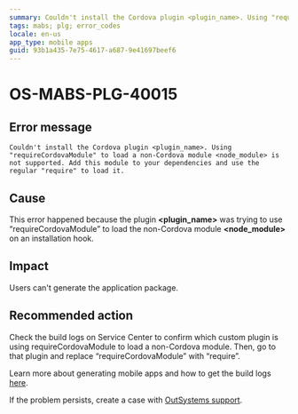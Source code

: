 ```yaml
---
summary: Couldn't install the Cordova plugin <plugin_name>. Using "requireCordovaModule" to load a non-Cordova module <node_module> is not supported. Add this module to your dependencies and use the regular "require" to load it.
tags: mabs; plg; error_codes
locale: en-us
app_type: mobile apps
guid: 93b1a435-7e75-4617-a687-9e41697beef6
---
```


# OS-MABS-PLG-40015

## Error message

`Couldn't install the Cordova plugin <plugin_name>. Using
"requireCordovaModule" to load a non-Cordova module <node_module> is not
supported. Add this module to your dependencies and use the regular "require"
to load it.`

## Cause

This error happened because the plugin **&lt;plugin_name&gt;** was trying to use
“requireCordovaModule” to load the non-Cordova module **&lt;node_module&gt;** on an
installation hook.

## Impact

Users can't generate the application package.

## Recommended action

Check the build logs on Service Center to confirm which custom plugin is using
requireCordovaModule to load a non-Cordova module. Then, go to that plugin and
replace “requireCordovaModule” with “require”.

Learn more about generating mobile apps and how to get the build logs
[here](https://success.outsystems.com/Documentation/11/Delivering_Mobile_Apps/Generate_and_Distribute_Your_Mobile_App#download-mobile-app-build-logs).

If the problem persists, create a case with [OutSystems
support](https://www.outsystems.com/support/portal/open-support-case?ErrorCode=OS-MABS-PLG-40015).
